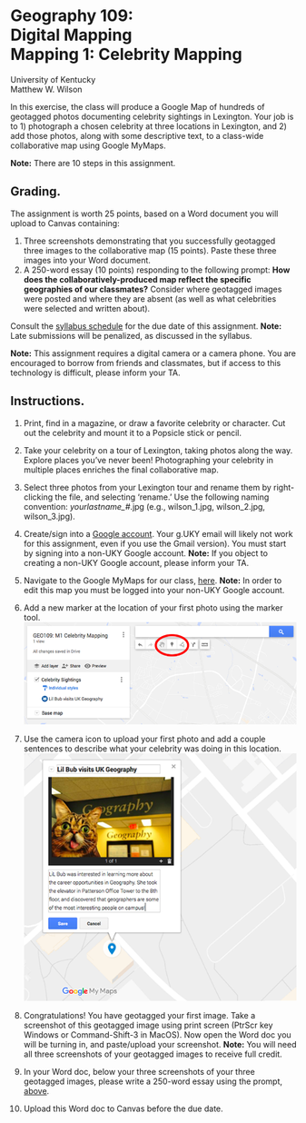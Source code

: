 # Geography 109:<br>Digital Mapping<br>Mapping 1: Celebrity Mapping

University of Kentucky
<br>Matthew W. Wilson

In this exercise, the class will produce a Google Map of hundreds of geotagged photos documenting celebrity sightings in Lexington. Your job is to 1) photograph a chosen celebrity at three locations in Lexington, and 2) add those photos, along with some descriptive text, to a class-wide collaborative map using Google MyMaps.

**Note:** There are 10 steps in this assignment.

## Grading.

The assignment is worth 25 points, based on a Word document you will upload to Canvas containing:
1. Three screenshots demonstrating that you successfully geotagged three images to the collaborative map (15 points). Paste these three images into your Word document.
2. A 250-word essay (10 points) responding to the following prompt: **How does the collaboratively-produced map reflect the specific geographies of our classmates?** Consider where geotagged images were posted and where they are absent (as well as what celebrities were selected and written about).

Consult the [syllabus schedule](../syllabus.md#viii-schedule) for the due date of this assignment. **Note:** Late submissions will be penalized, as discussed in the syllabus.

**Note:** This assignment requires a digital camera or a camera phone. You are encouraged to borrow from friends and classmates, but if access to this technology is difficult, please inform your TA.

## Instructions.

1. Print, find in a magazine, or draw a favorite celebrity or character. Cut out the celebrity and mount it to a Popsicle stick or pencil.

2. Take your celebrity on a tour of Lexington, taking photos along the way. Explore places you’ve never been! Photographing your celebrity in multiple places enriches the final collaborative map.

3. Select three photos from your Lexington tour and rename them
by right-clicking the file, and selecting ‘rename.’ Use the following naming convention: *yourlastname_#*.jpg (e.g., wilson_1.jpg, wilson_2.jpg, wilson_3.jpg).

4. Create/sign into a [Google account](https://myaccount.google.com/). Your g.UKY email will likely not work for this assignment, even if you use the Gmail version). You must start by signing into a non-UKY Google account. **Note:** If you object to creating a non-UKY Google account, please inform your TA.

5. Navigate to the Google MyMaps for our class, [here](https://drive.google.com/open?id=1yE3DQCQvpT6YlbqdeQX6xj0jo7tmA_Wu&usp=sharing). **Note:** In order to edit this map you must be logged into your non-UKY Google account.

6. Add a new marker at the location of your first photo using the marker tool.<br>![Google MyMaps Marker](assets/images/googlemymaps-add-marker.png)

7. Use the camera icon to upload your first photo and add a couple sentences to describe what your celebrity was doing in this location.<br> ![Google MyMaps Add Photo and Narrative](assets/images/googlemymaps-add-image.png)

8. Congratulations! You have geotagged your first image. Take a screenshot of this geotagged image using print screen (PtrScr key Windows or Command-Shift-3 in MacOS). Now open the Word doc you will be turning in, and paste/upload your screenshot. **Note:** You will need all three screenshots of your geotagged images to receive full credit.

9. In your Word doc, below your three screenshots of your three geotagged images, please write a 250-word essay using the  prompt, [above](mapping-1-instructions.md#grading).

10. Upload this Word doc to Canvas before the due date.